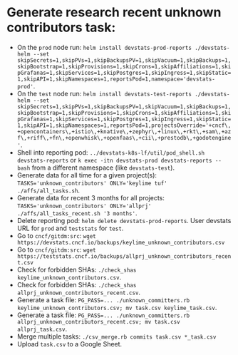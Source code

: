 # Generate research recent unknown contributors task:

- On the `prod` node run: `helm install devstats-prod-reports ./devstats-helm --set skipSecrets=1,skipPVs=1,skipBackupsPV=1,skipVacuum=1,skipBackups=1,skipBootstrap=1,skipProvisions=1,skipCrons=1,skipAffiliations=1,skipGrafanas=1,skipServices=1,skipPostgres=1,skipIngress=1,skipStatic=1,skipAPI=1,skipNamespaces=1,reportsPod=1,namespace='devstats-prod'`.
- On the `test` node run: `helm install devstats-test-reports ./devstats-helm --set skipSecrets=1,skipPVs=1,skipBackupsPV=1,skipVacuum=1,skipBackups=1,skipBootstrap=1,skipProvisions=1,skipCrons=1,skipAffiliations=1,skipGrafanas=1,skipServices=1,skipPostgres=1,skipIngress=1,skipStatic=1,skipAPI=1,skipNamespaces=1,reportsPod=1,projectsOverride='+cncf\,+opencontainers\,+istio\,+knative\,+zephyr\,+linux\,+rkt\,+sam\,+azf\,+riff\,+fn\,+openwhisk\,+openfaas\,+cii\,+prestodb\,+godotengine'`.
- Shell into reporting pod: `../devstats-k8s-lf/util/pod_shell.sh devstats-reports` or `k exec -itn devstats-prod devstats-reports -- bash` from a different namespace (like `devstats-test`).
- Generate data for all time for a given project(s): `TASKS='unknown_contributors' ONLY='keylime tuf' ./affs/all_tasks.sh`.
- Generate data for recent 3 months for all projects: `TASKS='unknown_contributors' ONLY='allprj' ./affs/all_tasks_recent.sh '3 months'`.
- Delete reporting pod: `helm delete devstats-prod-reports`. User devstats URL for `prod` and `teststats` for `test`.
- Go to `cncf/gitdm:src`: `wget https://devstats.cncf.io/backups/keylime_unknown_contributors.csv`
- Go to `cncf/gitdm:src`: `wget https://teststats.cncf.io/backups/allprj_unknown_contributors_recent.csv`
- Check for forbidden SHAs: `./check_shas keylime_unknown_contributors.csv`.
- Check for forbidden SHAs: `./check_shas allprj_unknown_contributors_recent.csv`.
- Generate a task file: `PG_PASS=... ./unknown_committers.rb keylime_unknown_contributors.csv; mv task.csv keylime_task.csv`.
- Generate a task file: `PG_PASS=... ./unknown_committers.rb allprj_unknown_contributors_recent.csv; mv task.csv allprj_task.csv`.
- Merge multiple tasks: `./csv_merge.rb commits task.csv *_task.csv`
- Upload `task.csv` to a Google Sheet.

